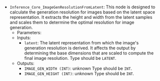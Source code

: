 - `Inference_Core_ImageGenResolutionFromLatent`: This node is designed to calculate the generation resolution for images based on the latent space representation. It extracts the height and width from the latent samples and scales them to determine the optimal resolution for image generation.
    - Parameters:
    - Inputs:
        - `latent`: The latent representation from which the image's generation resolution is derived. It affects the output by determining the base dimensions that are scaled to compute the final image resolution. Type should be `LATENT`.
    - Outputs:
        - `IMAGE_GEN_WIDTH (INT)`: unknown Type should be `INT`.
        - `IMAGE_GEN_HEIGHT (INT)`: unknown Type should be `INT`.
